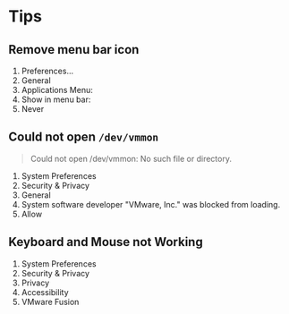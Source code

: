 # Tips

## Remove menu bar icon

1. Preferences...
2. General
3. Applications Menu:
4. Show in menu bar:
5. Never

## Could not open `/dev/vmmon`

> Could not open /dev/vmmon: No such file or directory.

1. System Preferences
2. Security & Privacy
3. General
4. System software developer "VMware, Inc." was blocked from loading.
5. Allow

## Keyboard and Mouse not Working

1. System Preferences
2. Security & Privacy
3. Privacy
4. Accessibility
5. VMware Fusion
